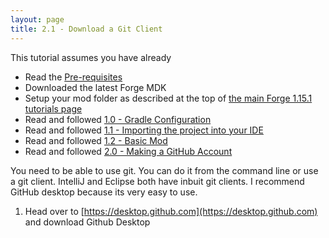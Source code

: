 ```yaml
---
layout: page
title: 2.1 - Download a Git Client
---
```

This tutorial assumes you have already
- Read the [Pre-requisites](/tutorials/Pre-requisites)
- Downloaded the latest Forge MDK
- Setup your mod folder as described at the top of [the main Forge 1.15.1 tutorials page](/tutorials/1.15.1/forge/)
- Read and followed [1.0 - Gradle Configuration](../1.0-gradle-configuration/)
- Read and followed [1.1 - Importing the project into your IDE](../1.1-importing-project/)
- Read and followed [1.2 - Basic Mod](../1.2-basic-mod/)
- Read and followed [2.0 - Making a GitHub Account](../2.0-github-account/)

You need to be able to use git. You can do it from the command line or use a git client. IntelliJ and Eclipse both have inbuit git clients. I recommend GitHub desktop because its very easy to use.
1) Head over to [https://desktop.github.com](https://desktop.github.com) and download Github Desktop
